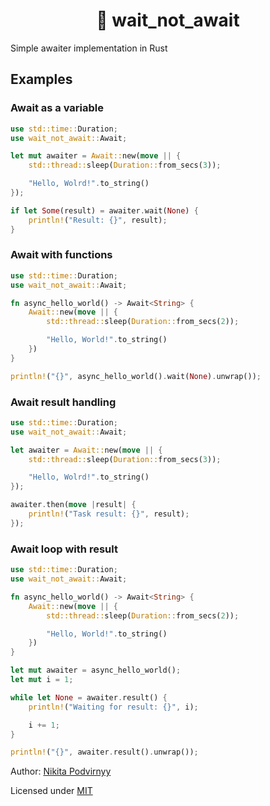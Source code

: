 <h1 align="center">🦀 wait_not_await</h1>

Simple awaiter implementation in Rust

## Examples

### Await as a variable

```rs
use std::time::Duration;
use wait_not_await::Await;

let mut awaiter = Await::new(move || {
    std::thread::sleep(Duration::from_secs(3));

    "Hello, Wolrd!".to_string()
});

if let Some(result) = awaiter.wait(None) {
    println!("Result: {}", result);
}
```

### Await with functions

```rs
use std::time::Duration;
use wait_not_await::Await;

fn async_hello_world() -> Await<String> {
    Await::new(move || {
        std::thread::sleep(Duration::from_secs(2));

        "Hello, World!".to_string()
    })
}

println!("{}", async_hello_world().wait(None).unwrap());
```

### Await result handling

```rs
use std::time::Duration;
use wait_not_await::Await;

let awaiter = Await::new(move || {
    std::thread::sleep(Duration::from_secs(3));

    "Hello, Wolrd!".to_string()
});

awaiter.then(move |result| {
    println!("Task result: {}", result);
});
```

### Await loop with result

```rs
use std::time::Duration;
use wait_not_await::Await;

fn async_hello_world() -> Await<String> {
    Await::new(move || {
        std::thread::sleep(Duration::from_secs(2));

        "Hello, World!".to_string()
    })
}

let mut awaiter = async_hello_world();
let mut i = 1;

while let None = awaiter.result() {
    println!("Waiting for result: {}", i);

    i += 1;
}

println!("{}", awaiter.result().unwrap());
```

Author: [Nikita Podvirnyy](https://github.com/krypt0nn)

Licensed under [MIT](LICENSE)
